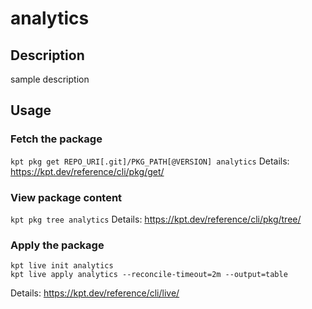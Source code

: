 # analytics

## Description
sample description

## Usage

### Fetch the package
`kpt pkg get REPO_URI[.git]/PKG_PATH[@VERSION] analytics`
Details: https://kpt.dev/reference/cli/pkg/get/

### View package content
`kpt pkg tree analytics`
Details: https://kpt.dev/reference/cli/pkg/tree/

### Apply the package
```
kpt live init analytics
kpt live apply analytics --reconcile-timeout=2m --output=table
```
Details: https://kpt.dev/reference/cli/live/

